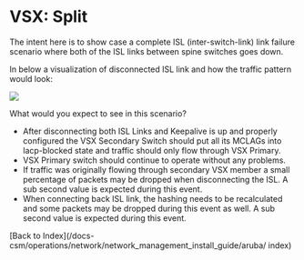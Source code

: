 # VSX: Split

The intent here is to show case a complete ISL (inter-switch-link) link failure scenario where both of the ISL links between spine switches goes down.

In below a visualization of disconnected ISL link and how the traffic pattern would look:

![](/docs-csm/operations/network/network_management_install_guide/img/vsx_split.png)
 
What would you expect to see in this scenario?

* After disconnecting both ISL Links and Keepalive is up and properly configured the VSX Secondary Switch should put all its MCLAGs into lacp-blocked state and traffic should only flow through VSX Primary.
* VSX Primary switch should continue to operate without any problems.
* If traffic was originally flowing through secondary VSX member a small percentage of packets may be dropped when disconnecting the ISL. A sub second value is expected during this event.
* When connecting back ISL link, the hashing needs to be recalculated and some packets may be dropped during this event as well. A sub second value is expected during this event.

[Back to Index](/docs-csm/operations/network/network_management_install_guide/aruba/
index)

